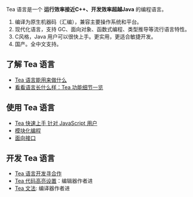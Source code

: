 Tea 语言是一个 **运行效率接近C++、开发效率超越Java** 的编程语言。  

1. 编译为原生机器码（汇编），兼容主要操作系统和平台。
2. 现代化语言，支持 GC、面向对象、函数式编程、类型推导等流行语言特性。
3. C风格，Java 用户可以很快上手。更实用，更适合敏捷开发。
4. 国产。全中文支持。

## 了解 Tea 语言
* [Tea 语言能用来做什么](https://github.com/xuld/Tea/wiki/Tea-%E8%AF%AD%E8%A8%80%E4%BB%8B%E7%BB%8D)
* [看看语言长什么样：Tea 功能细节一览](https://github.com/xuld/Tea/wiki/Tea-%E5%8A%9F%E8%83%BD%E7%BB%86%E8%8A%82%E4%B8%80%E8%A7%88)   

## 使用 Tea 语言
* [Tea 快速上手 针对 JavaScript 用户](https://github.com/xuld/Tea/wiki/Tea-%E5%BF%AB%E9%80%9F%E4%B8%8A%E6%89%8B---%E9%92%88%E5%AF%B9-JavaScript-%E7%94%A8%E6%88%B7)  
* [模块化编程](https://github.com/xuld/Tea/wiki/Tea-模块化编程)
* [面向接口](https://github.com/xuld/Tea/wiki/Tea-与面向接口)

## 开发 Tea 语言
* [Tea 语言开发寻合作](https://github.com/xuld/Tea/wiki/Tea-语言开发寻合作)
* [Tea 代码高亮设置](https://github.com/xuld/Tea/wiki/Tea-代码高亮设置)：编辑器作者进
* [Tea 文法](https://github.com/xuld/Tea/wiki/Tea-文法): 编译器作者进
